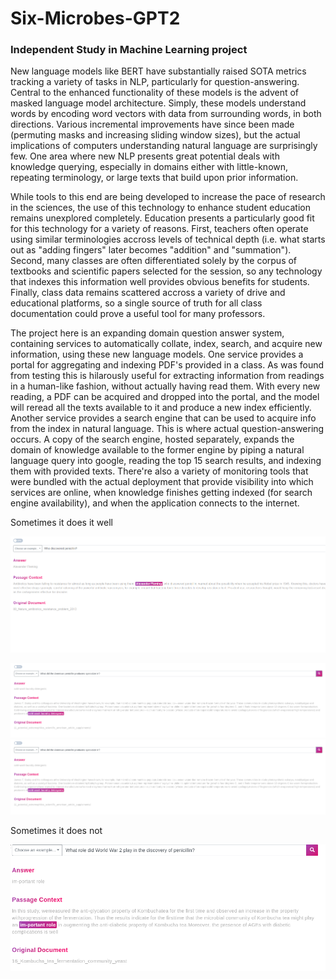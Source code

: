 # Six-Microbes-GPT2

### Independent Study in Machine Learning project


New language models like BERT have substantially raised SOTA metrics tracking a variety of tasks in NLP, particularly for question-answering. 
Central to the enhanced functionality of these models is the advent of masked language model architecture. 
Simply, these models understand words by encoding word vectors with data from surrounding words, in both directions. 
Various incremental improvements have since been made (permuting masks and increasing sliding window sizes), but the actual implications of computers understanding natural language are surprisingly few.
One area where new NLP presents great potential deals with knowledge querying, especially in domains either with little-known, repeating terminology, or large texts that build upon prior information.

While tools to this end are being developed to increase the pace of research in the sciences, the use of this technology to enhance student education remains unexplored completely.
Education presents a particularly good fit for this technology for a variety of reasons.
First, teachers often operate using similar terminologies accross levels of technical depth (i.e. what starts out as "adding fingers" later becomes "addition" and "summation").
Second, many classes are often differentiated solely by the corpus of textbooks and scientific papers selected for the session, so any technology that indexes this information well provides obvious benefits for students.
Finally, class data remains scattered accross a variety of drive and educational platforms, so a single source of truth for all class documentation could prove a useful tool for many professors.

The project here is an expanding domain question answer system, containing services to automatically collate, index, search, and acquire new information, using these new language models. 
One service provides a portal for aggregating and indexing PDF's provided in a class. 
As was found from testing this is hilarously useful for extracting information from readings in a human-like fashion, without actually having read them.
With every new reading, a PDF can be acquired and dropped into the portal, and the model will reread all the texts available to it and produce a new index efficiently.
Another service provides a search engine that can be used to acquire info from the index in natural language. This is where actual question-answering occurs.
A copy of the search engine, hosted separately, expands the domain of knowledge available to the former engine by piping a natural language query into google, reading the top 15 search results, and indexing them with provided texts.
There're also a variety of monitoring tools that were bundled with the actual deployment that provide visibility into which services are online, when knowledge finishes getting indexed (for search engine availability), and when the application connects to the internet.



Sometimes it does it well

![img1](https://github.com/ssreekanth2000/Six2-Microbes-GPT/blob/master/86272161_199320974595932_4155295273066692608_n.png)


![img1](https://github.com/ssreekanth2000/Six2-Microbes-GPT/blob/master/84582705_187351392539854_6156979714968780800_n.png)
![img1](https://github.com/ssreekanth2000/Six2-Microbes-GPT/blob/master/84582705_187351392539854_6156979714968780800_n.png)

Sometimes it does not

![img1](https://github.com/ssreekanth2000/Six2-Microbes-GPT/blob/master/84541315_314429449513948_2325187185432592384_n.png)
